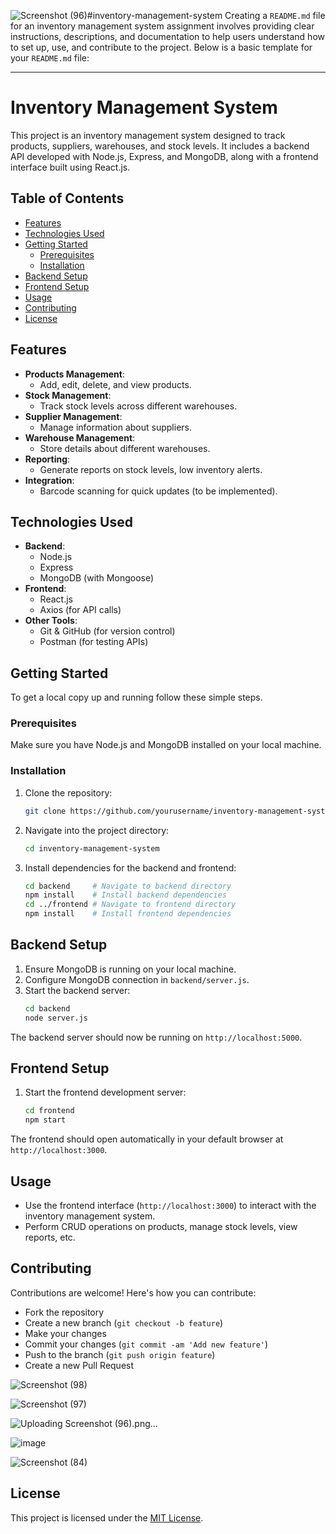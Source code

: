 ![Screenshot (96)](https://github.com/Alekrish-12/inventory-management-system/assets/170092296/ff654f59-6e97-4d3b-a558-7a9d90fe9227)#inventory-management-system
Creating a `README.md` file for an inventory management system assignment involves providing clear instructions, descriptions, and documentation to help users understand how to set up, use, and contribute to the project. Below is a basic template for your `README.md` file:

---

# Inventory Management System

This project is an inventory management system designed to track products, suppliers, warehouses, and stock levels. It includes a backend API developed with Node.js, Express, and MongoDB, along with a frontend interface built using React.js.

## Table of Contents

- [Features](#features)
- [Technologies Used](#technologies-used)
- [Getting Started](#getting-started)
  - [Prerequisites](#prerequisites)
  - [Installation](#installation)
- [Backend Setup](#backend-setup)
- [Frontend Setup](#frontend-setup)
- [Usage](#usage)
- [Contributing](#contributing)
- [License](#license)

## Features

- **Products Management**:
  - Add, edit, delete, and view products.
- **Stock Management**:
  - Track stock levels across different warehouses.
- **Supplier Management**:
  - Manage information about suppliers.
- **Warehouse Management**:
  - Store details about different warehouses.
- **Reporting**:
  - Generate reports on stock levels, low inventory alerts.
- **Integration**:
  - Barcode scanning for quick updates (to be implemented).

## Technologies Used

- **Backend**:
  - Node.js
  - Express
  - MongoDB (with Mongoose)
- **Frontend**:
  - React.js
  - Axios (for API calls)
- **Other Tools**:
  - Git & GitHub (for version control)
  - Postman (for testing APIs)

## Getting Started

To get a local copy up and running follow these simple steps.

### Prerequisites

Make sure you have Node.js and MongoDB installed on your local machine.

### Installation

1. Clone the repository:
   ```bash
   git clone https://github.com/yourusername/inventory-management-system.git
   ```
2. Navigate into the project directory:
   ```bash
   cd inventory-management-system
   ```
3. Install dependencies for the backend and frontend:
   ```bash
   cd backend     # Navigate to backend directory
   npm install    # Install backend dependencies
   cd ../frontend # Navigate to frontend directory
   npm install    # Install frontend dependencies


## Backend Setup

1. Ensure MongoDB is running on your local machine.
2. Configure MongoDB connection in `backend/server.js`.
3. Start the backend server:
   ```bash
   cd backend
   node server.js
   ```

The backend server should now be running on `http://localhost:5000`.



## Frontend Setup

1. Start the frontend development server:
   ```bash
   cd frontend
   npm start
   ```

The frontend should open automatically in your default browser at `http://localhost:3000`.



## Usage

- Use the frontend interface (`http://localhost:3000`) to interact with the inventory management system.
- Perform CRUD operations on products, manage stock levels, view reports, etc.

## Contributing

Contributions are welcome! Here's how you can contribute:
- Fork the repository
- Create a new branch (`git checkout -b feature`)
- Make your changes
- Commit your changes (`git commit -am 'Add new feature'`)
- Push to the branch (`git push origin feature`)
- Create a new Pull Request

![Screenshot (98)](https://github.com/Alekrish-12/inventory-management-system/assets/170092296/20bb616e-489f-4ff8-8bce-3f104dbc8085)



![Screenshot (97)](https://github.com/Alekrish-12/inventory-management-system/assets/170092296/076e2538-9174-4cef-92c6-7485bf371bea)


![Uploading Screenshot (96).png…]()


![image](https://github.com/Alekrish-12/inventory-management-system/assets/170092296/64f667bc-a4d3-4af5-8fbd-65584dc94c2e)


![Screenshot (84)](https://github.com/Alekrish-12/inventory-management-system/assets/170092296/28168416-9240-45ae-9376-d1e14c672789)


## License

This project is licensed under the [MIT License](LICENSE).
